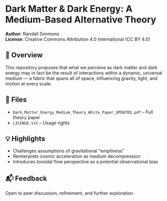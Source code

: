 # Dark Matter & Dark Energy: A Medium-Based Alternative Theory

**Author**: Randall Simmons  
**License**: Creative Commons Attribution 4.0 International (CC BY 4.0)

## 🌌 Overview
This repository proposes that what we perceive as dark matter and dark energy may in fact be the result of interactions within a dynamic, universal medium — a fabric that spans all of space, influencing gravity, light, and motion at every scale.

## 📄 Files
- `Dark_Matter_Energy_Medium_Theory_White_Paper_UPDATED.pdf` – Full theory paper
- `LICENSE.txt` – Usage rights

## 💡 Highlights
- Challenges assumptions of gravitational "emptiness"
- Reinterprets cosmic acceleration as medium decompression
- Introduces toroidal flow perspective as a potential observational bias

## 📬 Feedback
Open to peer discussion, refinement, and further exploration.
